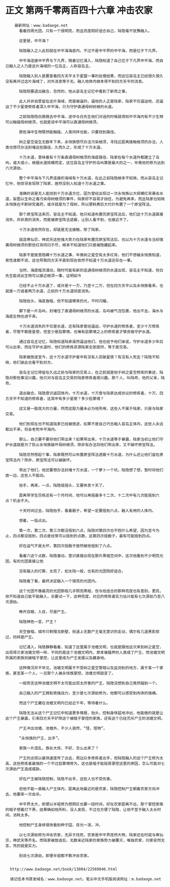# 正文 第两千零两百四十六章 冲击农家
        最新网址：www.badaoge.net
          看着四周光团，只有一个很明亮，而且亮度刚好适合自己，陆隐毫不犹豫融入。
      
          这里是，中平海？
      
          陆隐融入之人此刻就在中平海海底内，不过不是中平界的中平海，而是位于下凡界。
      
          中平海连接中平界与下凡界，随着记忆涌入，陆隐知道了自己位于下凡界中平海，而自己融入之人乃是这片海域的一位岛主，人称容岛主。
      
          陆隐融入别人是要查看四方天平关于星盟一事的处理结果，而这位容岛主已经很久很久没有离开过这片海域了，对外消息等于无，融入他体内根本得不到四方天平的消息。
      
          陆隐刚要退出融合，忽然的，他从容岛主记忆中看到了新奇之事。
      
          此人并非自愿留在这片海域，而是被逼的，逼他的人正是陆家，陆家不仅逼迫他，还逼迫了不少星使修炼者深入中平海，只为守护直通母树树根的水道。
      
          之前陆隐陪白薇薇去中平海，途中与白先生他们对话的时候就得知中平海内有不少生物可以触碰母树根须，也就是说中平海可以直通母树根须。
      
          那些海中生物既然能触碰，人类同样也能，只要找到路径。
      
          树之星空诞生无数年下来，永恒族想尽办法污染根须，寻找近距离接触根须的办法，人类也想尽办法封堵这些路径，久而久之，形成了十万水道。
      
          十万水道，意味着有十万条直通母树根须的海底路径，陆家在每个水道外都建立了岛屿，或大或小，根据水道规模而定，这位容岛主守护的岛屿算是最大的之一，毕竟他的修为达到六次源劫。
      
          整个中平海与下凡界连接的海域有十万水道，在此之前陆隐根本不知晓，而从容岛主记忆中，他惊讶发现除了陆家，居然没别人知道十万水道之事。
      
          准确的说是无人能找到十万水道方位，因为曾经出现过一次永恒族以大规模红背袭击水道，妄图以生命之毒污染母树根须的事件，陆家好不容易才挡住，为避免再来，而且陆家也知晓永恒族在不断研究毒药，或许就是为了母树，所以便耗费巨大代价布置了一个原宝阵法。
      
          那个原宝阵法来历，容岛主不知道，他只知道布置完原宝阵法后，他们这十万水道直接消失，并非真的消失，而是被原宝阵法遮蔽，让别人看不到，也接近不了。
      
          十万水道依然存在，却就是无法接触，除了陆家。
      
          就连寒仙宗，神武天这些强大势力在陆家布置完原宝阵法后，也以为十万水道与当初强袭母树根须的那些红背同归于尽，根本不知道他们只是被隐藏起来。
      
          陆家不是故意隐瞒十万水道之事，毕竟树之星空有太多红背，他们不想被永恒族知道，索性谁都不说，这也导致四方天平直到现在依然不知道十万水道还存在一事。
      
          当然，海底暗流涌动，随时可能有新的连通母树根须的水道出现，容岛主不知道，但白先生能说出生物可以接近根须一事，证明如今
      
          已经不止十万水道了，或许是十一万，乃至十二万，但在四方天平以及永恒族看来，也就是一万或者两万水道，之前的十万水道彻底消失。
      
          陆隐抬头，海底昏暗，但不知道哪来的光，不时闪耀。
      
          脚下是一片岛屿，封堵住了直通母树根须的水道，岛屿被气泡包裹，他出不去，海水与海底生物也进不来。
      
          十万水道消失的不仅是水道，还有陆家曾经逼迫，守护水道的修炼者，至少十万修炼者，尽管不都是星使，但至少是启蒙境，也唯有启蒙境之上的修炼者才够资格守护水道。
      
          通过容岛主记忆，陆隐知道陆家虽然逼迫他们，但也给予他们承诺，守护水道多少年后可以出来，而在守护水道时，他们的修炼资源陆家全部提供，等于是交易。
      
          陆家被放逐至今，这十万水道守护者中有没有人突破星使？有没有人死去？陆隐不知晓，他们彼此也看不到对方。
      
          容岛主记忆停留在久远之前与陆家的交易上，在之前就是他于树之星空修炼的事迹，陆隐对那些事没兴趣，他只对与容岛主交易的陆家修炼者感兴趣，那个人，叫陆奇，他的父亲，陆奇。
      
          退出融合，陆隐意识返回体内，十万水道，十万曾与陆家达成协议的修炼者，十万，四方天平不知道的修炼者，这其中有多少星使？多少启蒙境？
      
          这又是一股庞大的力量，然而这股力量未必为他所用，这些人不属于陆家，只是与陆家交易。
      
          他们到现在也不知道陆家已经被放逐，如果不是自己巧合融入容岛主体内，这些人永远都出不来，将会老死中平海内。
      
          那么，自己要不要将他们带出来？如果带出来，十万水道等于暴露，陆家当初让他们守护水道就是为了防止永恒族破坏母树根须，除非有办法将他们带出来，又不破坏原宝阵法。
      
          陆隐忽然想起个事，陆家既然可以布置原宝阵法遮蔽十万水道，为什么还让他们留在原宝阵法内？除非，原宝阵法可以被破坏。
      
          带出了他们，他还要想办法封堵十万水道，一个萝卜一个坑，陆隐想了想，暂时将他们放一边，这些人不能动。
      
          抬手，再来，一点，陆隐摇摇头，又要休息十天了。
      
          距离带学生历练还有一个月时间，他可以再摇最多十二次，十二次中有几次能摇到六点？机会不大。
      
          十天时间过去，陆隐抬手，看着骰子，希望一定要摇到六点，融入有用的人体内。
      
          想着，一指点出。
      
          第一次，第二次，第三次都没摇到六点，陆隐对第四次也不抱什么希望，因为至今为止，四点都没摇到，四点是经常可以摇到的点数，这第四次摇骰子，最有可能摇到四点。
      
          好在运气不是太坏，第四次摇骰子居然被他摇到了六点。
      
          看着六这个点数，陆隐激动，意识直接出现在那片黑暗空间中，这次他看到不少明亮光团，有的光团直接让他
      
          没有融入的打算，太亮了，如太阳一般，也有的光团刚好适合。
      
          陆隐看了看，最终决定融入一个很亮的光团内。
      
          这个光团不像最亮的光团那般几乎照亮黑暗，但与他适合的那种亮度也有差别，更亮，他不知道自己能不能融入，总要试一下，这种亮度，对应的修炼者实力估计能有七次源劫乃至八次源劫。
      
          睁开双眼，入目，尽是尸王。
      
          陆隐神色一变，尸王？
      
          天空昏暗，城市只剩殘戈断壁，街道上无数尸王毫无意识的走动，偶尔有几道黑影掠过，同样是尸王。
      
          记忆涌入，陆隐静静看着，知道了这里属于池塘文明，也就是跟他这次来到树之星空，出现得贝家池塘文明一样，不同的是这个池塘文明内，原本被蕴养的人类成了尸王，而池塘文明所属的家族则被暗子掌控，让这里成为尸王发展以及藏身地。
      
          这种情况并不罕见，池塘文明属于不受树之星空管辖以及监测到的地方，属于某一个家族，甚至某一个人，一旦那个人被永恒族掌控，池塘文明就变了。
      
          一般而言这种池塘文明不太可能出现太厉害的尸王，陆隐没想到自己竟然碰到一个。
      
          自己融入的尸王拥有绝强战力，至少是七次源劫修为，他都可以感受到肉体的强横。
      
          而这个尸王藏在池塘文明内已经近千年，等待着什么。
      
          陆隐无法从这个尸王记忆中知道更多情报，抬头，控制身体猛地冲出，他能做的就是让这个尸王暴露，引来四方天平铲除这个被暗子掌控的家族，还有这个已经充斥尸王的池塘文明。
      
          尸王冲出池塘，池塘外，不少人骇然，“怪，怪物”。
      
          “永恒族的尸王，出手”。
      
          家族一片混乱，族长大惊，不好，怎么出来了？
      
          尸王的出现以最快速度传了出去，周边众多修炼者出手，但陆隐融入的这个尸王修为太高，这些修炼者最强的一个不过启蒙境修为，这也是暗子能轻易掌控这里的原因，怎么可能对七次源劫尸王造成威胁。
      
          好在尸王被陆隐控制，陆隐不出手，这些人也不受伤害。
      
          但他不能一直融入尸王体内，距离此地最近的是农家，陆隐控制尸王朝着农家方向冲去，他要来一次自杀。
      
          中平界太大，即便以半祖修为想跨区也要一段时间，好在农家距离不远，那个掌控家族的暗子想着灯下黑，结果确如他所料，没人发现，不过也方便了陆隐，让他不至于融入太长时间，消耗太多。
      
          他控制尸王身体很快看到种子园，目光一凛，冲。
      
          以七次源劫修为冲击农家，无异于找死，农家是中平界庞然大物，陆家还在时就与寒仙宗，神武天等齐名，而陆家被放逐后，无数亲近陆家的家族势力被覆灭，唯独农家，刘家安然无恙，凭的就是实力。
      
          别说七次源劫，即便半祖都不敢冲击农家。
      
      
      http://www.badaoge.net/book/13084/22569046.html
      
      请记住本书首发域名：www.badaoge.net。笔尖中文手机版阅读网址：m.badaoge.net